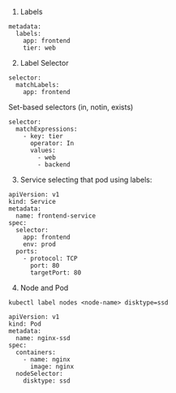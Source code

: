
1. Labels

```
metadata:
  labels:
    app: frontend
    tier: web
```

2. Label Selector

```
selector:
  matchLabels:
    app: frontend

```
Set-based selectors (in, notin, exists)

```
selector:
  matchExpressions:
    - key: tier
      operator: In
      values:
        - web
        - backend
```


3. Service selecting that pod using labels:

```
apiVersion: v1
kind: Service
metadata:
  name: frontend-service
spec:
  selector:
    app: frontend
    env: prod
  ports:
    - protocol: TCP
      port: 80
      targetPort: 80

```

4. Node and Pod 

```
kubectl label nodes <node-name> disktype=ssd
```

```
apiVersion: v1
kind: Pod
metadata:
  name: nginx-ssd
spec:
  containers:
    - name: nginx
      image: nginx
  nodeSelector:
    disktype: ssd
```
